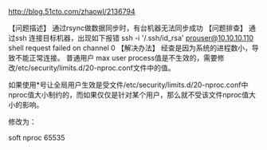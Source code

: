 http://blog.51cto.com/zhaowl/2136794

【问题描述】
通过rsync做数据同步时，有台机器无法同步成功
【问题排查】
通过ssh 连接目标机器，出现如下报错
ssh -i '/.ssh/id_rsa' prouser@10.10.10.110 
shell request failed on channel 0
【解决办法】
经查是因为系统的进程数小，导致不能正常连接。
普通用户 max user process值是不生效的，需要修改/etc/security/limits.d/20-nproc.conf文件中的值。

如果使用*号让全局用户生效是受文件/etc/security/limits.d/20-nproc.conf中nproc值大小制约的，而如果仅仅是针对某个用户，那么就不受该文件nproc值大小的影响。

修改为：

soft nproc 65535